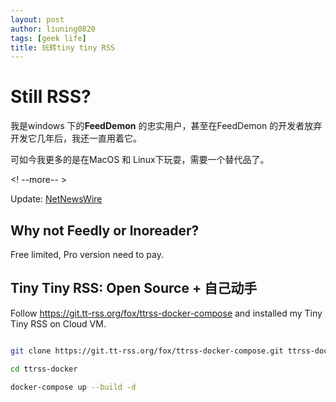 ```yaml
---
layout: post
author: liuning0820
tags: [geek life]
title: 玩转tiny tiny RSS
---
```


# Still RSS?

我是windows 下的**FeedDemon** 的忠实用户，甚至在FeedDemon 的开发者放弃开发它几年后，我还一直用着它。

可如今我更多的是在MacOS 和 Linux下玩耍，需要一个替代品了。

<! --more-- >


Update: [NetNewsWire](https://ranchero.com/netnewswire/ "NetNewsWire is a free and open source RSS reader for Mac and iOS.")

## Why not Feedly or lnoreader?

Free limited, Pro version need to pay. 

## Tiny Tiny RSS: Open Source + 自己动手

Follow <https://git.tt-rss.org/fox/ttrss-docker-compose> and installed my Tiny Tiny RSS on Cloud VM.

```bash

git clone https://git.tt-rss.org/fox/ttrss-docker-compose.git ttrss-docker

cd ttrss-docker

docker-compose up --build -d


```

